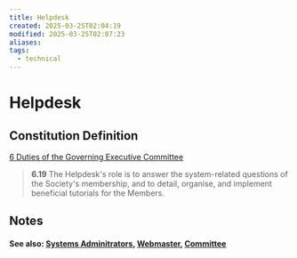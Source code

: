 ```yaml
---
title: Helpdesk
created: 2025-03-25T02:04:19
modified: 2025-03-25T02:07:23
aliases: 
tags:
  - technical
---
```


# Helpdesk

## Constitution Definition

[6 Duties of the Governing Executive Committee](../documents/Constitution.md#6%20Duties%20of%20the%20Governing%20Executive%20Committee)

>**6.19** The Helpdesk's role is to answer the system-related questions of the Society's membership, and to detail, organise, and implement beneficial tutorials for the Members.

## Notes


#### See also: [Systems Adminitrators](../admin/admins.md), [Webmaster](webmaster/Webmaster.md), [Committee](Committee.md)